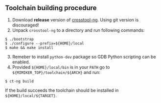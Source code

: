 Toolchain building procedure
---

 1. Download **release** version of [crosstool-ng](http://crosstool-ng.org/). Using git version is discouraged!
 2. Unpack `crosstool-ng` to a directory and run following commands: 
```
$ ./bootstrap
$ ./configure --prefix=${HOME}/local
$ make && make install
```
 3. Remeber to install `python-dev` package so GDB Python scripting can be enabled.
 4. Provided `${HOME}/local/bin` is in your `PATH` go to `${MIMIKER_TOP}/toolchain/${ARCH}` and run:
```
$ ct-ng build
```

If the build succeeds the toolchain should be installed in `${HOME}/local/${TARGET}`.